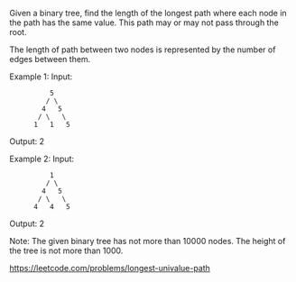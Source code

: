 Given a binary tree, find the length of the longest path where each node in the path has the same value. This path may or may not pass through the root.

The length of path between two nodes is represented by the number of edges between them.

Example 1:
Input:

              5
             / \
            4   5
           / \   \
          1   1   5

Output: 2

Example 2:
Input:

              1
             / \
            4   5
           / \   \
          4   4   5

Output: 2

Note: The given binary tree has not more than 10000 nodes. The height of the tree is not more than 1000.


https://leetcode.com/problems/longest-univalue-path